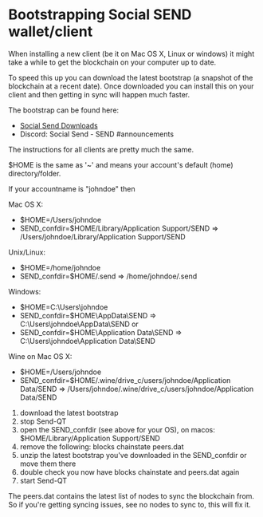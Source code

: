 # Bootstrapping Social SEND wallet/client

When installing a new client (be it on Mac OS X, Linux or windows) it might take a while to get the blockchain on your computer up to date.

To speed this up you can download the latest bootstrap (a snapshot of the blockchain at a recent date).
Once downloaded you can install this on your client and then getting in sync will happen much faster.


The bootstrap can be found here:
- <a href="https://socialsend.io/#downloads">Social Send Downloads</a>
- Discord: Social Send - SEND #announcements


The instructions for all clients are pretty much the same.

$HOME is the same as '~' and means your account's default (home) directory/folder.

If your accountname is "johndoe" then

Mac OS X: 
- $HOME=/Users/johndoe 
- SEND_confdir=$HOME/Library/Application Support/SEND => /Users/johndoe/Library/Application Support/SEND

Unix/Linux: 
- $HOME=/home/johndoe 
- SEND_confdir=$HOME/.send => /home/johndoe/.send


Windows: 
- $HOME=C:\Users\johndoe
- SEND_confdir=$HOME\AppData\SEND => C:\Users\johndoe\AppData\SEND
or
- SEND_confdir=$HOME\Application Data\SEND => C:\Users\johndoe\Application Data\SEND

Wine on Mac OS X:
- $HOME=/Users/johndoe 
- SEND_confdir=$HOME/.wine/drive_c/users/johndoe/Application Data/SEND => /Users/johndoe/.wine/drive_c/users/johndoe/Application Data/SEND



1. download the latest bootstrap 
1. stop Send-QT
2. open the SEND_confdir (see above for your OS), on macos: $HOME/Library/Application Support/SEND
3. remove the following: blocks chainstate peers.dat
4. unzip the latest bootstrap you've downloaded in the SEND_confdir or move them there
5. double check you now have blocks chainstate and peers.dat again
6. start Send-QT


The peers.dat contains the latest list of nodes to sync the blockchain from. So if you're getting syncing issues, see no nodes to sync to, this will fix it.



